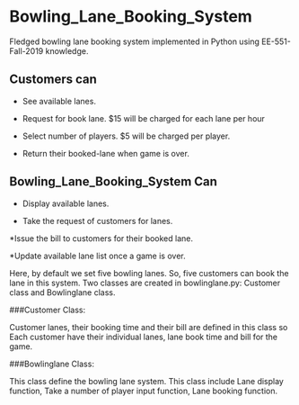 # Bowling_Lane_Booking_System 

Fledged bowling lane booking system implemented in Python using EE-551-Fall-2019 knowledge.  

 

## Customers can 

 

* See available lanes. 

* Request for book lane. $15 will be charged for each lane per hour  

* Select number of players. $5 will be charged per player. 

* Return their booked-lane when game is over. 

  

## Bowling_Lane_Booking_System Can  

 

* Display available lanes.  

* Take the request of customers for lanes. 

*Issue the bill to customers for their booked lane. 

*Update available lane list once a game is over. 

  

Here, by default we set five bowling lanes. So, five customers can book the lane in this system. Two classes are created in bowlinglane.py: Customer class and Bowlinglane class. 

###Customer Class: 

Customer lanes, their booking time and their bill are defined in this class so Each customer have their individual lanes, lane book time and bill for the game. 

 

###Bowlinglane Class: 

This class define the bowling lane system. This class include Lane display function, Take a number of player input function, Lane booking function.  
